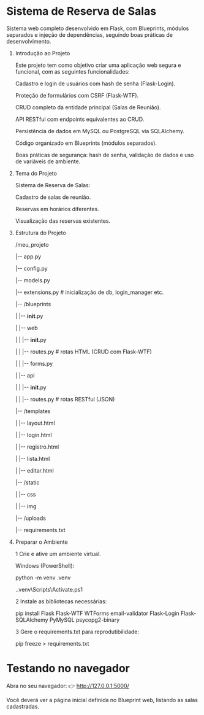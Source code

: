# Sistema de Reserva de Salas

Sistema web completo desenvolvido em Flask, com Blueprints, módulos separados e injeção de dependências, seguindo boas práticas de desenvolvimento.

1. Introdução ao Projeto

    Este projeto tem como objetivo criar uma aplicação web segura e funcional, com as seguintes funcionalidades:

    Cadastro e login de usuários com hash de senha (Flask-Login).
    
    Proteção de formulários com CSRF (Flask-WTF).
    
    CRUD completo da entidade principal (Salas de Reunião).
    
    API RESTful com endpoints equivalentes ao CRUD.
    
    Persistência de dados em MySQL ou PostgreSQL via SQLAlchemy.
    
    Código organizado em Blueprints (módulos separados).
    
    Boas práticas de segurança: hash de senha, validação de dados e uso de variáveis de ambiente.

2. Tema do Projeto

    Sistema de Reserva de Salas:
   
    Cadastro de salas de reunião.
    
    Reservas em horários diferentes.
    
    Visualização das reservas existentes.

3. Estrutura do Projeto

    /meu_projeto
    
    |-- app.py
    
    |-- config.py
    
    |-- models.py
    
    |-- extensions.py          # inicialização de db, login_manager etc.
    
    |-- /blueprints
   
    |   |-- __init__.py
    
    |   |-- web
    
    |   |   |-- __init__.py
    
    |   |   |-- routes.py      # rotas HTML (CRUD com Flask-WTF)
    
    |   |   |-- forms.py
    
    |   |-- api
   
    |   |   |-- __init__.py
    
    |   |   |-- routes.py      # rotas RESTful (JSON)
    
    |-- /templates
    
    |   |-- layout.html
    
    |   |-- login.html
    
    |   |-- registro.html
    
    |   |-- lista.html
    
    |   |-- editar.html
    
    |-- /static
    
    |   |-- css
    
    |   |-- img
    
    |-- /uploads
    
    |-- requirements.txt

4. Preparar o Ambiente

    1 Crie e ative um ambiente virtual.

    Windows (PowerShell):
    
    python -m venv .venv

    .\.venv\Scripts\Activate.ps1

    2 Instale as bibliotecas necessárias:
    
    pip install Flask Flask-WTF WTForms email-validator Flask-Login Flask-SQLAlchemy PyMySQL psycopg2-binary

    3 Gere o requirements.txt para reprodutibilidade:
    
    pip freeze > requirements.txt


# Testando no navegador

Abra no seu navegador: 👉 http://127.0.0.1:5000/

Você deverá ver a página inicial definida no Blueprint web, listando as salas cadastradas.